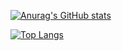 [![Anurag's GitHub stats](https://github-readme-stats.vercel.app/api?username=simpler1ick&count_private=true&show_icons=true&theme=onedark)](https://github.com/anuraghazra/github-readme-stats)

[![Top Langs](https://github-readme-stats.vercel.app/api/top-langs/?username=simpler1ick&count_private=true&show_icons=true&theme=onedark&hide=java&layout=compact&langs_count=8)](https://github.com/anuraghazra/github-readme-stats)

